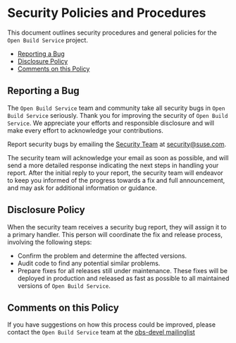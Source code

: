 # Security Policies and Procedures

This document outlines security procedures and general policies for the `Open Build Service`
project.

  * [Reporting a Bug](#reporting-a-bug)
  * [Disclosure Policy](#disclosure-policy)
  * [Comments on this Policy](#comments-on-this-policy)

## Reporting a Bug

The `Open Build Service` team and community take all security bugs in `Open Build Service` seriously.
Thank you for improving the security of `Open Build Service`. We appreciate your efforts and
responsible disclosure and will make every effort to acknowledge your
contributions.

Report security bugs by emailing the [Security Team](https://www.suse.com/support/security/contact/) at security@suse.com.

The security team will acknowledge your email as soon as possible, and will send a
more detailed response indicating the next steps in handling
your report. After the initial reply to your report, the security team will
endeavor to keep you informed of the progress towards a fix and full
announcement, and may ask for additional information or guidance.

## Disclosure Policy

When the security team receives a security bug report, they will assign it to a
primary handler. This person will coordinate the fix and release process,
involving the following steps:

  * Confirm the problem and determine the affected versions.
  * Audit code to find any potential similar problems.
  * Prepare fixes for all releases still under maintenance. These fixes will be
    deployed in production and released as fast as possible to all maintained
    versions of `Open Build Service`.

## Comments on this Policy

If you have suggestions on how this process could be improved, please contact the `Open Build Service` team at
the [obs-devel mailinglist](https://lists.opensuse.org/obs-devel/)
